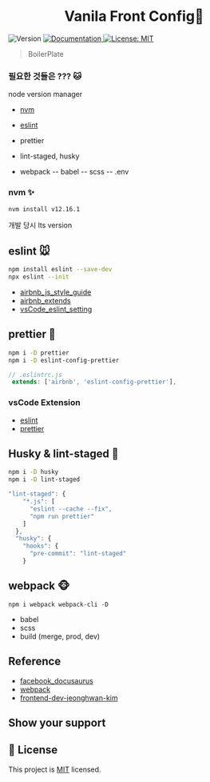 <h1 align="center">Vanila Front Config👋</h1>
<p>
  <img alt="Version" src="https://img.shields.io/badge/version-0.1.0-blue.svg?cacheSeconds=2592000" />
  <a href="localhost:8080" target="_blank">
    <img alt="Documentation" src="https://img.shields.io/badge/documentation-yes-brightgreen.svg" />
  </a>
  <a href="MIT" target="_blank">
    <img alt="License: MIT" src="https://img.shields.io/badge/License-MIT-yellow.svg" />
  </a>
</p>

> BoilerPlate

### 필요한 것들은 ??? 🐱

node version manager

- [nvm](https://github.com/nvm-sh/nvm)

- [eslint](https://eslint.org/docs/user-guide/getting-started)
- prettier
- lint-staged, husky
- webpack
-- babel
-- scss
-- .env

### nvm ✨

```sh
nvm install v12.16.1
```

개발 당시 lts version

## eslint 🐭

```sh
npm install eslint --save-dev
npx eslint --init
```

- [airbnb_js_style_guide](https://github.com/airbnb/javascript)
- [airbnb_extends](https://github.com/airbnb/javascript/tree/master/packages/eslint-config-airbnb)
- [vsCode_eslint_setting](https://github.com/microsoft/vscode-eslint)

## prettier 🐰

```sh
npm i -D prettier 
npm i -D eslint-config-prettier
```

```js
// .eslintrc.js
 extends: ['airbnb', 'eslint-config-prettier'],
```
### vsCode Extension 

- [eslint](https://marketplace.visualstudio.com/items?itemName=dbaeumer.vscode-eslint)
- [prettier](https://marketplace.visualstudio.com/items?itemName=esbenp.prettier-vscode)

## Husky & lint-staged 🐷

```sh
npm i -D husky
npm i -D lint-staged
```

```js
"lint-staged": {
    "*.js": [
      "eslint --cache --fix",
      "npm run prettier"
    ]
  },
  "husky": {
    "hooks": {
      "pre-commit": "lint-staged"
    }
```
## webpack 🐵
```
npm i webpack webpack-cli -D
```

- babel 
- scss 
- build (merge, prod, dev)



## Reference

- [facebook_docusaurus](https://github.com/facebook/docusaurus)
- [webpack](https://joshua1988.github.io/webpack-guide/webpack/what-is-webpack.html#%EC%9B%B9%ED%8C%A9%EC%9D%B4%EB%9E%80)
- [frontend-dev-jeonghwan-kim](https://github.com/jeonghwan-kim/lecture-frontend-dev-env)

## Show your support

## 📝 License

This project is [MIT](MIT) licensed.
